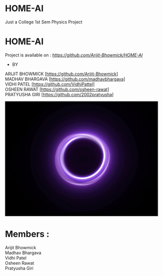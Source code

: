 # HOME-AI
Just a College 1st Sem Physics Project

# HOME-AI

Project is available on : <i>https://github.com/Arijit-Bhowmick/HOME-AI</i>

- BY

ARIJIT BHOWMICK [https://github.com/Arijit-Bhowmick]<br>
MADHAV BHARGAVA [https://github.com/madhavbhargava]<br>
VIDHI PATEL     [https://github.com/VidhiPattel]<br>
OSHEEN RAWAT    [https://github.com/osheen-rawat]<br>
PRATYUSHA GIRI  [https://github.com/2002pratyusha]<br>

<img src="Images/ai-loader.gif">

# Members :

Arijit Bhowmick<br>
Madhav Bhargava<br>
Vidhi Patel<br>
Osheen Rawat<br>
Pratyusha Giri
